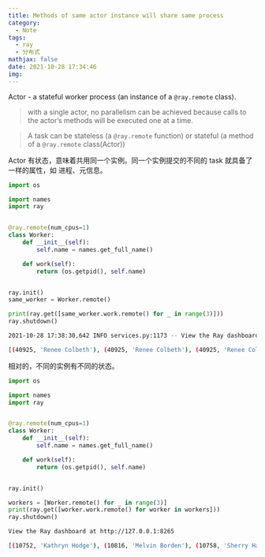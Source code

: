 ```yaml
---
title: Methods of same actor instance will share same process
category:
  - Note
tags:
  - ray
  - 分布式
mathjax: false
date: 2021-10-28 17:34:46
img:
---
```


Actor - a stateful worker process (an instance of a `@ray.remote` class).

<!--more-->

> with a single actor, no parallelism can be achieved because calls to the actor’s methods will be executed one at a time.

> A task can be stateless (a `@ray.remote` function) or stateful (a method of a `@ray.remote` class(Actor))

Actor 有状态，意味着共用同一个实例。同一个实例提交的不同的 task 就具备了一样的属性，如 进程、元信息。

```python
import os

import names
import ray


@ray.remote(num_cpus=1)
class Worker:
    def __init__(self):
        self.name = names.get_full_name()

    def work(self):
        return (os.getpid(), self.name)


ray.init()
same_worker = Worker.remote()

print(ray.get([same_worker.work.remote() for _ in range(3)]))
ray.shutdown()
```

```bash
2021-10-28 17:38:30,642 INFO services.py:1173 -- View the Ray dashboard at http://127.0.0.1:8265

[(40925, 'Renee Colbeth'), (40925, 'Renee Colbeth'), (40925, 'Renee Colbeth')]
```

相对的，不同的实例有不同的状态。

```python
import os

import names
import ray


@ray.remote(num_cpus=1)
class Worker:
    def __init__(self):
        self.name = names.get_full_name()

    def work(self):
        return (os.getpid(), self.name)


ray.init()

workers = [Worker.remote() for _ in range(3)]
print(ray.get([worker.work.remote() for worker in workers]))
ray.shutdown()

```

```bash
View the Ray dashboard at http://127.0.0.1:8265

[(10752, 'Kathryn Hodge'), (10816, 'Melvin Borden'), (10758, 'Sherry Hampshire')]
```
